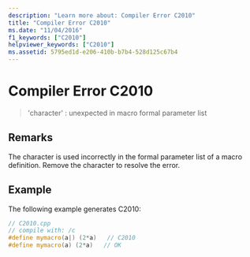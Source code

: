 ```yaml
---
description: "Learn more about: Compiler Error C2010"
title: "Compiler Error C2010"
ms.date: "11/04/2016"
f1_keywords: ["C2010"]
helpviewer_keywords: ["C2010"]
ms.assetid: 5795ed1d-e206-410b-b7b4-528d125c67b4
---
```

# Compiler Error C2010

> 'character' : unexpected in macro formal parameter list

## Remarks

The character is used incorrectly in the formal parameter list of a macro definition. Remove the character to resolve the error.

## Example

The following example generates C2010:

```cpp
// C2010.cpp
// compile with: /c
#define mymacro(a|) (2*a)   // C2010
#define mymacro(a) (2*a)   // OK
```
